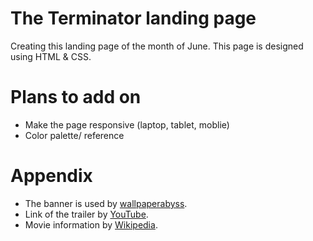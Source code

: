 # The Terminator landing page

Creating this landing page of the month of June. This page is designed using HTML & CSS.

# Plans to add on

- Make the page responsive (laptop, tablet, moblie)
- Color palette/ reference

# Appendix

- The banner is used by [wallpaperabyss](https://wall.alphacoders.com/big.php?i=1133135).
- Link of the trailer by [YouTube](https://www.youtube.com/watch?v=k64P4l2Wmeg).
- Movie information by [Wikipedia](https://en.wikipedia.org/wiki/The_Terminator).
